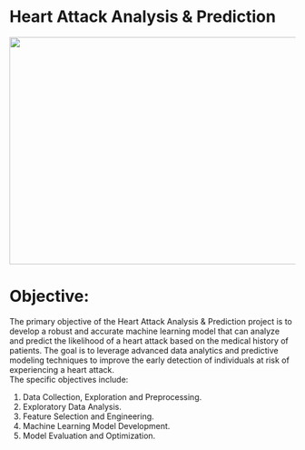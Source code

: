 # Heart Attack Analysis & Prediction
<img src="https://clipart-library.com/img/1095592.jpg" width="800" height="400">

# Objective:
The primary objective of the Heart Attack Analysis & Prediction project is to develop a robust and accurate machine learning model that can analyze and predict the likelihood of a heart attack based on the medical history of patients. The goal is to leverage advanced data analytics and predictive modeling techniques to improve the early detection of individuals at risk of experiencing a heart attack.<br>
The specific objectives include:<br>
1. Data Collection, Exploration and Preprocessing.
2. Exploratory Data Analysis.
3. Feature Selection and Engineering.
4. Machine Learning Model Development.
5. Model Evaluation and Optimization.
